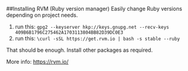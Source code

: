 ##Installing RVM (Ruby version manager)
Easily change Ruby versions depending on project needs.

1. run this: `gpg2 --keyserver hkp://keys.gnupg.net --recv-keys 409B6B1796C275462A1703113804BB82D39DC0E3`
2. run this: `\curl -sSL https://get.rvm.io | bash -s stable --ruby`

That should be enough. Install other packages as required.

More info: https://rvm.io/
